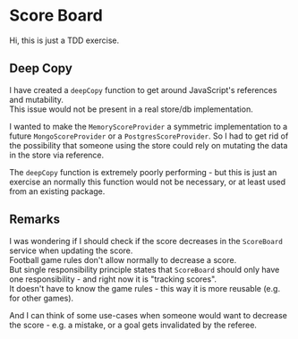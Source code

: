 # Score Board

Hi, this is just a TDD exercise.

## Deep Copy

I have created a `deepCopy` function to get around JavaScript's references and mutability.  
This issue would not be present in a real store/db implementation.

I wanted to make the `MemoryScoreProvider` a symmetric implementation to a future `MongoScoreProvider` or a `PostgresScoreProvider`.
So I had to get rid of the possibility that someone using the store could rely on mutating the data in the store via reference.

The `deepCopy` function is extremely poorly performing - but this is just an exercise an normally this function would not be necessary, or at least used from an existing package.

## Remarks

I was wondering if I should check if the score decreases in the `ScoreBoard` service when updating the score.  
Football game rules don't allow normally to decrease a score.  
But single responsibility principle states that `ScoreBoard` should only have one responsibility - and right now it is "tracking scores".  
It doesn't have to know the game rules - this way it is more reusable (e.g. for other games).

And I can think of some use-cases when someone would want to decrease the score - e.g. a mistake, or a goal gets invalidated by the referee.
